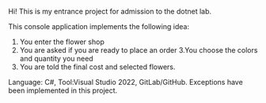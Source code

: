 Hi! This is my entrance project for admission to the dotnet lab.

This console application implements the following idea:
1. You enter the flower shop
2. You are asked if you are ready to place an order
3.You choose the colors and quantity you need
4. You are told the final cost and selected flowers.

Language: C#,
Tool:Visual Studio 2022, GitLab/GitHub.
Exceptions have been implemented in this project.
